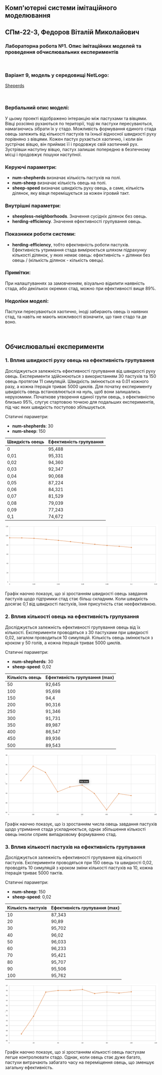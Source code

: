 ## Комп'ютерні системи імітаційного моделювання
## СПм-22-3, **Федоров Віталій Миколайович**
### Лабораторна робота №**1**. Опис імітаційних моделей та проведення обчислювальних експериментів

<br>

### Варіант 9, модель у середовищі NetLogo:
[Sheperds](http://www.netlogoweb.org/launch#http://www.netlogoweb.org/assets/modelslib/Sample%20Models/Biology/Shepherds.nlogo)

<br>

### Вербальний опис моделі:
У цьому проекті відображено інтеракцію між пастухами та вівцями. Вівці розсіяно рухаються по території, тоді як пастухи пересуваються, намагаючись зібрати їх у стадо. Можливість формування єдиного стада овець залежить від кількості пастухів та їхньої відносної швидкості руху порівняно з вівцями. Кожен пастух рухається хаотично, і коли він зустрічає вівцю, він приймає її і продовжує свій хаотичний рух. Зустрівши наступну вівцю, пастух залишає попередню в безпечному місці і продовжує пошуки наступної.

### Керуючі параметри:
- **num-shepherds** визначає кількість пастухів на полі.
- **num-sheep** визначає кількість овець на полі.
- **sheep-speed** визначає швидкість руху овець, а саме, кількість ділянок, яку вівця переміщується за кожен ігровий такт.

### Внутрішні параметри:
- **sheepless-neighborhoods**. Значення сусідніх ділянок без овець.
- **herding-efficiency**. Значення ефективності групування овець.

### Показники роботи системи:
- **herding-efficiency**, тобто ефективність роботи пастухів. Ефективність утримання стада вимірюється шляхом підрахунку кількості ділянок, у яких немає овець:
ефективність = ділянки без овець / (кількість ділянок - кількість овець).

### Примітки:
При налаштуваннях за замовченням, візуально відилити наявність стада, або декількох окремих стад, можно при ефективності вище 89%.

### Недоліки моделі:
Пастухи пересуваються хаотично, іноді забирають овець із наявних стад, та навіть не мають можливості візначити, що таке стадо та де воно.

<br>

## Обчислювальні експерименти
### 1. Вплив швидкості руху овець на ефективність групування
Досліджується залежність ефективності групування від швидкості руху овець. Експерименти здійснюються з використанням 30 пастухів та 150 овець протягом 11 симуляцій. Швидкість змінюється на 0.01 кожного разу, а кожна ітерація триває 5000 циклів. Для початку експерименту швидкість овець встановлюється на нуль, щоб вони залишались нерухомими. Початкове утворення єдиної групи овець, з ефективністю близько 95%, слугує стартовою точкою для подальших експериментів, під час яких швидкість поступово збільшується.

Статичні параметри:
- **num-shepherds**: 30
- **num-sheep**: 150

<table>
<thead>
<tr><th>Швидкість овець</th><th>Ефективність групування</th></tr>
</thead>
<tbody>
<tr><td>0</td><td>95,488</td></tr>
<tr><td>0,01</td><td>95,331</td></tr>
<tr><td>0,02</td><td>94,360</td></tr>
<tr><td>0,03</td><td>92,347</td></tr>
<tr><td>0,04</td><td>90,068</td></tr>
<tr><td>0,05</td><td>87,224</td></tr>
<tr><td>0,06</td><td>84,321</td></tr>
<tr><td>0,07</td><td>81,529</td></tr>
<tr><td>0,08</td><td>79,039</td></tr>
<tr><td>0,09</td><td>77,243</td></tr>
<tr><td>0,1</td><td>74,672</td></tr>
</tbody>
</table>

![Залежність ефективності групування від швидксоті овець](fig1.png)

Графік наочно показує, що зі зростанням швидкості овець завдання пастухів щодо підтримки стад стає більш складним. Коли швидкість досягає 0,1 від швидкості пастухів, їхня присутність стає неефективною.

### 2. Вплив кількості овець на ефективність групування
Досліджується залежність ефективності групування овець від їх кількості. Експерименти проводяться з 30 пастухами при швидкості 0,02, загалом проводиться 10 симуляцій. Кількість овець змінюється з кроком у 50 голів, а кожна ітерація триває 5000 циклів.

Статичні параметри:
- **num-shepherds**: 30
- **sheep-speed**: 0,02

<table>
<thead>
<tr><th>Кількість овець</th><th>Ефективність групування (max)</th></tr>
</thead>
<tbody>
<tr><td>50</td><td>92,645</td></tr>
<tr><td>100</td><td>95,698</td></tr>
<tr><td>150</td><td>94,4</td></tr>
<tr><td>200</td><td>90,316</td></tr>
<tr><td>250</td><td>91,346</td></tr>
<tr><td>300</td><td>91,731</td></tr>
<tr><td>350</td><td>89,987</td></tr>
<tr><td>400</td><td>86,547</td></tr>
<tr><td>450</td><td>89,936</td></tr>
<tr><td>500</td><td>89,543</td></tr>
</tbody>
</table>

![Залежність ефективності групування від кількості овець](fig2.png)

Графік наочно показує, що із зростанням числа овець завдання пастухів щодо утримання стада ускладнюється, однак збільшення кількості овець інколи сприяє випадковому формуванню стад.

### 3. Вплив кількості пастухів на ефективність групування

Досліджується залежність ефективності групування від кількості пастухів. Експерименти проводяться при 150 овець та швидкості 0,02, проводять 10 симуляцій з кроком зміни кількості пастухів на 10, кожна ітерація триває 5000 тактів.

Статичні параметри:
- **num-sheep**: 150
- **sheep-speed**: 0,02

<table>
<thead>
<tr><th>Кількість пастухів</th><th>Ефективність групування (max)</th></tr>
</thead>
<tbody>
<tr><td>10</td><td>87,343</td></tr>
<tr><td>20</td><td>90,89</td></tr>
<tr><td>30</td><td>95,702</td></tr>
<tr><td>40</td><td>96,02</td></tr>
<tr><td>50</td><td>96,033</td></tr>
<tr><td>60</td><td>96,233</td></tr>
<tr><td>70</td><td>95,421</td></tr>
<tr><td>80</td><td>95,707</td></tr>
<tr><td>90</td><td>95,506</td></tr>
<tr><td>100</td><td>95,762</td></tr>
</tbody>
</table>

![Залежність ефективності групування від кількості пастухів](fig3.png)

Графік наочно показує, що зі зростанням кількості овець пастухам легше контролювати стадо. Однак, коли овець стає дуже багато, пастухи витрачають забагато часу на переміщення овець, що зменшує загальну ефективність.

